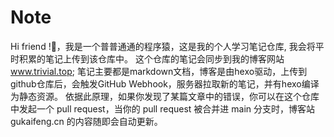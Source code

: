# Note
Hi friend !👋，我是一个普普通通的程序猿，这是我的个人学习笔记仓库, 我会将平时积累的笔记上传到该仓库中。
这个仓库的笔记会同步到我的博客网站 www.trivial.top;
笔记主要都是markdown文档，博客是由hexo驱动，上传到github仓库后，会触发GitHub Webhook，服务器拉取新的笔记，并有hexo编译为静态资源。
依据此原理，如果你发现了某篇文章中的错误，你可以在这个仓库中发起一个 pull request，当你的 pull request 被合并进 main 分支时，博客站 gukaifeng.cn 的内容随即会自动更新。
